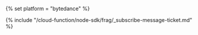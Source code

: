 {% set platform = "bytedance" %}

{% include "/cloud-function/node-sdk/frag/_subscribe-message-ticket.md" %}
